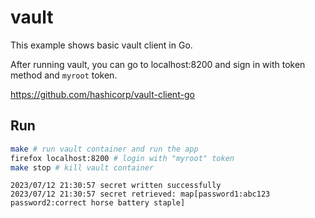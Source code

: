 # vault

This example shows basic vault client in Go.

After running vault, you can go to localhost:8200 and sign in with token method and `myroot` token.

https://github.com/hashicorp/vault-client-go

## Run

```bash
make # run vault container and run the app
firefox localhost:8200 # login with "myroot" token
make stop # kill vault container
```

```
2023/07/12 21:30:57 secret written successfully
2023/07/12 21:30:57 secret retrieved: map[password1:abc123 password2:correct horse battery staple]
```